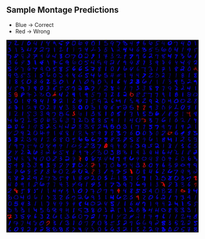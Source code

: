 ## Sample Montage Predictions
- Blue -> Correct
- Red -> Wrong
  
![Montage0](NeuralNetworks/montage0.jpg)
